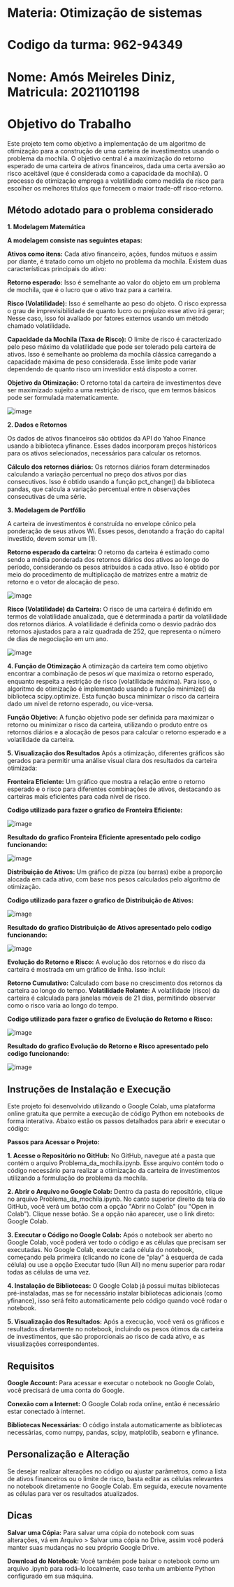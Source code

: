 # Materia: Otimização de sistemas
# Codigo da turma: 962-94349
# Nome: Amós Meireles Diniz, Matricula: 2021101198
# Objetivo do Trabalho
Este projeto tem como objetivo a implementação de um algoritmo de otimização para a construção de uma carteira de investimentos usando o problema da mochila. O objetivo central é a maximização do retorno esperado de uma carteira de ativos financeiros, dada uma certa aversão ao risco aceitável (que é considerada como a capacidade da mochila). O processo de otimização emprega a volatilidade como medida de risco para escolher os melhores títulos que fornecem o maior trade-off risco-retorno.
  
## Método adotado para o problema considerado

**1. Modelagem Matemática**

**A modelagem consiste nas seguintes etapas:**

**Ativos como itens:** Cada ativo financeiro, ações, fundos mútuos e assim por diante, é tratado como um objeto no problema da mochila. Existem duas características principais do ativo:

**Retorno esperado:** Isso é semelhante ao valor do objeto em um problema de mochila, que é o lucro que o ativo traz para a carteira.

**Risco (Volatilidade):** Isso é semelhante ao peso do objeto. O risco expressa o grau de imprevisibilidade de quanto lucro ou prejuízo esse ativo irá gerar; Nesse caso, isso foi avaliado por fatores externos usando um método chamado volatilidade.

**Capacidade da Mochila (Taxa de Risco):** O limite de risco é caracterizado pelo peso máximo da volatilidade que pode ser tolerado pela carteira de ativos. Isso é semelhante ao problema da mochila clássica carregando a capacidade máxima de peso considerada. Esse limite pode variar dependendo de quanto risco um investidor está disposto a correr.

**Objetivo da Otimização:** O retorno total da carteira de investimentos deve ser maximizado sujeito a uma restrição de risco, que em termos básicos pode ser formulada matematicamente.

![image](https://github.com/user-attachments/assets/b587e2b9-af7f-41f1-83b0-78ca5396c92a)


**2. Dados e Retornos**

Os dados de ativos financeiros são obtidos da API do Yahoo Finance usando a biblioteca yfinance. Esses dados incorporam preços históricos para os ativos selecionados, necessários para calcular os retornos.

**Cálculo dos retornos diários:** Os retornos diários foram determinados calculando a variação percentual no preço dos ativos por dias consecutivos. Isso é obtido usando a função pct_change() da biblioteca pandas, que calcula a variação percentual entre n observações consecutivas de uma série.

**3. Modelagem de Portfólio**

A carteira de investimentos é construída no envelope cônico pela ponderação de seus ativos Wi. Esses pesos, denotando a fração do capital investido, devem somar um (1).

**Retorno esperado da carteira:** O retorno da carteira é estimado como sendo a média ponderada dos retornos diários dos ativos ao longo do período, considerando os pesos atribuídos a cada ativo. Isso é obtido por meio do procedimento de multiplicação de matrizes entre a matriz de retorno e o vetor de alocação de peso.

![image](https://github.com/user-attachments/assets/5ff65ba3-ff69-4758-99f5-c65fc01bfae5)

**Risco (Volatilidade) da Carteira:** O risco de uma carteira é definido em termos de volatilidade anualizada, que é determinada a partir da volatilidade dos retornos diários. A volatilidade é definida como o desvio padrão dos retornos ajustados para a raiz quadrada de 252, que representa o número de dias de negociação em um ano.

![image](https://github.com/user-attachments/assets/c1bee81a-2ad6-44c4-a5c4-494158d3ae62)

**4. Função de Otimização**
A otimização da carteira tem como objetivo encontrar a combinação de pesos 𝑤𝑖 que maximiza o retorno esperado, enquanto respeita a restrição de risco (volatilidade máxima).
Para isso, o algoritmo de otimização é implementado usando a função minimize() da biblioteca scipy.optimize. Esta função busca minimizar o risco da carteira dado um nível de retorno esperado, ou vice-versa.
  
**Função Objetivo:** A função objetivo pode ser definida para maximizar o retorno ou minimizar o risco da carteira, utilizando o produto entre os retornos diários e a alocação de pesos para calcular o retorno   esperado e a volatilidade da carteira.

**5. Visualização dos Resultados**
Após a otimização, diferentes gráficos são gerados para permitir uma análise visual clara dos resultados da carteira otimizada:
  
**Fronteira Eficiente:** Um gráfico que mostra a relação entre o retorno esperado e o risco para diferentes combinações de ativos, destacando as carteiras mais eficientes para cada nível de risco.

 **Codigo utilizado para fazer o grafico de Fronteira Eficiente:** 

![image](https://github.com/user-attachments/assets/94582352-af2e-4d21-a8c4-96a503cb2cbf)

 **Resultado do grafico Fronteira Eficiente apresentado pelo codigo funcionando:**

![image](https://github.com/user-attachments/assets/a071408b-1047-4eff-b5e7-7791c9956a80)

**Distribuição de Ativos:** Um gráfico de pizza (ou barras) exibe a proporção alocada em cada ativo, com base nos pesos calculados pelo algoritmo de otimização.

 **Codigo utilizado para fazer o grafico de Distribuição de Ativos:** 

![image](https://github.com/user-attachments/assets/6ffe89ba-a086-4759-82cc-c72ba31df2ef)

  **Resultado do grafico Distribuição de Ativos apresentado pelo codigo funcionando:**

  ![image](https://github.com/user-attachments/assets/68230884-8127-499d-b6b2-4c1c905c4181)

  
**Evolução do Retorno e Risco:** A evolução dos retornos e do risco da carteira é mostrada em um gráfico de linha. Isso inclui:
  
**Retorno Cumulativo:** Calculado com base no crescimento dos retornos da carteira ao longo do tempo.
**Volatilidade Rolante:** A volatilidade (risco) da carteira é calculada para janelas móveis de 21 dias, permitindo observar como o risco varia ao longo do tempo.

 **Codigo utilizado para fazer o grafico de Evolução do Retorno e Risco:** 

![image](https://github.com/user-attachments/assets/b3a1e088-8501-4844-bb51-bb0583cba492)

 **Resultado do grafico Evolução do Retorno e Risco apresentado pelo codigo funcionando:**
 
![image](https://github.com/user-attachments/assets/227f85b4-1664-4146-a12f-8149a06428f3)

## Instruções de Instalação e Execução
Este projeto foi desenvolvido utilizando o Google Colab, uma plataforma online gratuita que permite a execução de código Python em notebooks de forma interativa. Abaixo estão os passos detalhados para abrir  e executar o código:

**Passos para Acessar o Projeto:**

**1. Acesse o Repositório no GitHub:**
No GitHub, navegue até a pasta que contém o arquivo Problema_da_mochila.ipynb.
Esse arquivo contém todo o código necessário para realizar a otimização da carteira de investimentos utilizando a formulação do problema da mochila.
  
**2. Abrir o Arquivo no Google Colab:**
Dentro da pasta do repositório, clique no arquivo Problema_da_mochila.ipynb.
No canto superior direito da tela do GitHub, você verá um botão com a opção "Abrir no Colab" (ou "Open in Colab"). Clique nesse botão. Se a opção não aparecer, use o link direto: Google Colab.
  
**3. Executar o Código no Google Colab:**
Após o notebook ser aberto no Google Colab, você poderá ver todo o código e as células que precisam ser executadas.
No Google Colab, execute cada célula do notebook, começando pela primeira (clicando no ícone de "play" à esquerda de cada célula) ou use a opção Executar tudo (Run All) no menu superior para rodar todas as   células de uma vez.
  
**4. Instalação de Bibliotecas:**
O Google Colab já possui muitas bibliotecas pré-instaladas, mas se for necessário instalar bibliotecas adicionais (como yfinance), isso será feito automaticamente pelo código quando você rodar o notebook.
  
**5. Visualização dos Resultados:**
Após a execução, você verá os gráficos e resultados diretamente no notebook, incluindo os pesos ótimos da carteira de investimentos, que são proporcionais ao risco de cada ativo, e as visualizações           correspondentes.
  
## Requisitos
**Google Account:** Para acessar e executar o notebook no Google Colab, você precisará de uma conta do Google.
  
**Conexão com a Internet:** O Google Colab roda online, então é necessário estar conectado à internet.
  
**Bibliotecas Necessárias:** O código instala automaticamente as bibliotecas necessárias, como numpy, pandas, scipy, matplotlib, seaborn e yfinance.
  
## Personalização e Alteração
Se desejar realizar alterações no código ou ajustar parâmetros, como a lista de ativos financeiros ou o limite de risco, basta editar as células relevantes no notebook diretamente no Google Colab. Em         seguida, execute novamente as células para ver os resultados atualizados.
  
## Dicas
**Salvar uma Cópia:** Para salvar uma cópia do notebook com suas alterações, vá em Arquivo > Salvar uma cópia no Drive, assim você poderá manter suas mudanças no seu próprio Google Drive.

**Download do Notebook:** Você também pode baixar o notebook como um arquivo .ipynb para rodá-lo localmente, caso tenha um ambiente Python configurado em sua máquina.
